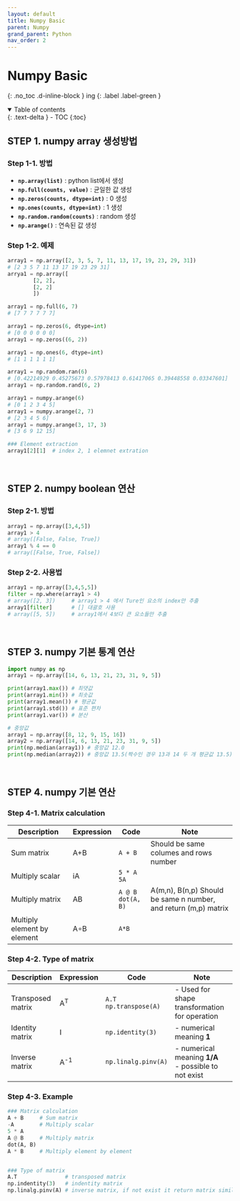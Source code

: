 ```yaml
---
layout: default
title: Numpy Basic
parent: Numpy
grand_parent: Python
nav_order: 2
---
```


# Numpy Basic
{: .no_toc .d-inline-block }
ing
{: .label .label-green }
<details open markdown="block">
  <summary>
    Table of contents
  </summary>
  {: .text-delta }
- TOC
{:toc}
</details>

<!------------------------------------ STEP ------------------------------------>
## STEP 1. numpy array 생성방법
### Step 1-1. 방법
* **`np.array(list)`** : python list에서 생성
* **`np.full(counts, value)`** : 균일한 값 생성
* **`np.zeros(counts, dtype=int)`** : 0 생성
* **`np.ones(counts, dtype=int)`** : 1 생성 
* **`np.random.random(counts)`** :  random 생성
* **`np.arange()`** : 연속된 값 생성

### Step 1-2. 예제
```python
array1 = np.array([2, 3, 5, 7, 11, 13, 17, 19, 23, 29, 31])
# [2 3 5 7 11 13 17 19 23 29 31]
arrya1 = np.array([
        [2, 2], 
        [2, 2]
        ])

array1 = np.full(6, 7)
# [7 7 7 7 7 7]

array1 = np.zeros(6, dtype=int)
# [0 0 0 0 0 0]
array1 = np.zeros((6, 2))

array1 = np.ones(6, dtype=int)
# [1 1 1 1 1 1]

array1 = np.random.ran(6)
# [0.42214929 0.45275673 0.57978413 0.61417065 0.39448558 0.03347601]
array1 = np.random.rand(6, 2)

array1 = numpy.arange(6)
# [0 1 2 3 4 5]
array1 = numpy.arange(2, 7)
# [2 3 4 5 6]
array1 = numpy.arange(3, 17, 3)
# [3 6 9 12 15]

### Element extraction
array1[2][1]  # index 2, 1 elemnet extration

```
  
<br>

<!------------------------------------ STEP ------------------------------------>
## STEP 2. numpy boolean 연산
### Step 2-1. 방법
```python
array1 = np.array([3,4,5])
array1 > 4
# array([False, False, True])
array1 % 4 == 0
# array([False, True, False])
```

### Step 2-2. 사용법
```python
array1 = np.array([3,4,5,5])
filter = np.where(array1 > 4)
# array([2, 3])		# array1 > 4 에서 Ture인 요소의 index만 추출
array1[filter]		# [] 대괄호 사용
# array([5, 5])		# array1에서 4보다 큰 요소들만 추출
```
  
<br>

<!------------------------------------ STEP ------------------------------------>
## STEP 3. numpy 기본 통계 연산
```python
import numpy as np 
array1 = np.array([14, 6, 13, 21, 23, 31, 9, 5])

print(array1.max()) # 최댓값  
print(array1.min()) # 최솟값
print(array1.mean()) # 평균값
print(array1.std()) # 표준 편차  
print(array1.var()) # 분산

# 중앙값
array1 = np.array([8, 12, 9, 15, 16]) 
array2 = np.array([14, 6, 13, 21, 23, 31, 9, 5])
print(np.median(array1)) # 중앙값 12.0
print(np.median(array2)) # 중앙값 13.5(짝수인 경우 13과 14 두 개 평균값 13.5)
```

<br>

<!------------------------------------ STEP ------------------------------------>
## STEP 4. numpy 기본 연산

### Step 4-1. Matrix calculation

|Description|Expression|Code|Note|
|---|---|---|---|
|Sum matrix|A+B|`A + B`|Should be same columes and rows number|
|Multiply scalar|iA|`5 * A` <br> `5A`||
|Multiply matrix |AB|`A @ B` <br> `dot(A, B)`|A(m,n), B(n,p) Should be same n number, and return (m,p) matrix|
|Multiply element by element|A∘B|`A*B`||

### Step 4-2. Type of matrix

|Description|Expression|Code|Note|
|---|---|---|---|
|Transposed matrix|A<sup>T|`A.T`<br>`np.transpose(A)`|- Used for shape transformation for operation|
|Identity matrix|I|`np.identity(3)`|- numerical meaning **1**<br>|
|Inverse matrix|A<sup>-1|`np.linalg.pinv(A)`|- numerical meaning **1/A** <br>- possible to not exist|


### Step 4-3. Example

```python
### Matrix calculation
A + B     # Sum matrix
-A        # Multiply scalar
5 * A 
A @ B     # Multiply matrix
dot(A, B)
A * B     # Multiply element by element


### Type of matrix
A.T               # transposed matrix
np.indentity(3)   # indentity matrix
np.linalg.pinv(A) # inverse matrix, if not exist it return matrix similar to inverse matrix
```